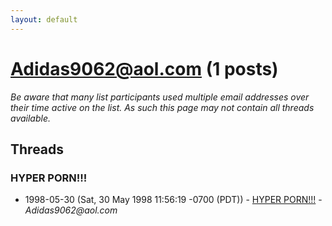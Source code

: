 ```yaml
---
layout: default
---
```


# Adidas9062@aol.com (1 posts)

_Be aware that many list participants used multiple email addresses over their time active on the list. As such this page may not contain all threads available._

## Threads

### HYPER PORN!!!
+ 1998-05-30 (Sat, 30 May 1998 11:56:19 -0700 (PDT)) - [HYPER PORN!!!](/archive/1998/05/3864c14397010785c7bff6b887a4ec947f683a509876e1d42977b3b694c345e9) - _Adidas9062@aol.com_

